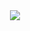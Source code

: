 <div align=center>
    <img src="https://cdn.jsdelivr.net/gh/zaoyifan/Gallery/Note/20200628120513.png">
</div>
